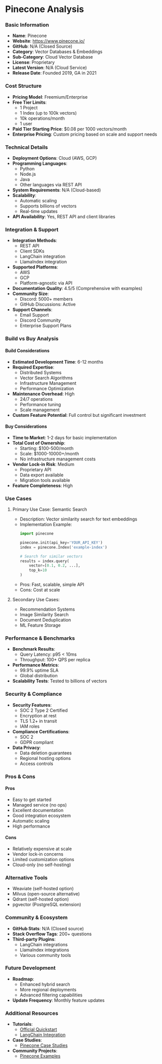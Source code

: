 # Pinecone Analysis

### Basic Information
- **Name**: Pinecone
- **Website**: https://www.pinecone.io/
- **GitHub**: N/A (Closed Source)
- **Category**: Vector Databases & Embeddings
- **Sub-Category**: Cloud Vector Database
- **License**: Proprietary
- **Latest Version**: N/A (Cloud Service)
- **Release Date**: Founded 2019, GA in 2021

### Cost Structure
- **Pricing Model**: Freemium/Enterprise
- **Free Tier Limits**:
  - 1 Project
  - 1 Index (up to 100k vectors)
  - 10k operations/month
  - 1 user
- **Paid Tier Starting Price**: $0.08 per 1000 vectors/month
- **Enterprise Pricing**: Custom pricing based on scale and support needs

### Technical Details
- **Deployment Options**: Cloud (AWS, GCP)
- **Programming Languages**:
  - Python
  - Node.js
  - Java
  - Other languages via REST API
- **System Requirements**: N/A (Cloud-based)
- **Scalability**: 
  - Automatic scaling
  - Supports billions of vectors
  - Real-time updates
- **API Availability**: Yes, REST API and client libraries

### Integration & Support
- **Integration Methods**:
  - REST API
  - Client SDKs
  - LangChain integration
  - LlamaIndex integration
- **Supported Platforms**: 
  - AWS
  - GCP
  - Platform-agnostic via API
- **Documentation Quality**: 4.5/5 (Comprehensive with examples)
- **Community Size**: 
  - Discord: 5000+ members
  - GitHub Discussions: Active
- **Support Channels**:
  - Email Support
  - Discord Community
  - Enterprise Support Plans

### Build vs Buy Analysis
#### Build Considerations
- **Estimated Development Time**: 6-12 months
- **Required Expertise**:
  - Distributed Systems
  - Vector Search Algorithms
  - Infrastructure Management
  - Performance Optimization
- **Maintenance Overhead**: High
  - 24/7 operations
  - Performance tuning
  - Scale management
- **Custom Feature Potential**: Full control but significant investment

#### Buy Considerations
- **Time to Market**: 1-2 days for basic implementation
- **Total Cost of Ownership**:
  - Starting: $100-500/month
  - Scale: $1000-10000+/month
  - No infrastructure management costs
- **Vendor Lock-in Risk**: Medium
  - Proprietary API
  - Data export available
  - Migration tools available
- **Feature Completeness**: High

### Use Cases
1. Primary Use Case: Semantic Search
   - Description: Vector similarity search for text embeddings
   - Implementation Example:
     ```python
     import pinecone
     
     pinecone.init(api_key='YOUR_API_KEY')
     index = pinecone.Index('example-index')
     
     # Search for similar vectors
     results = index.query(
         vector=[0.1, 0.2, ...],
         top_k=10
     )
     ```
   - Pros: Fast, scalable, simple API
   - Cons: Cost at scale

2. Secondary Use Cases:
   - Recommendation Systems
   - Image Similarity Search
   - Document Deduplication
   - ML Feature Storage

### Performance & Benchmarks
- **Benchmark Results**:
  - Query Latency: p95 < 10ms
  - Throughput: 100+ QPS per replica
- **Performance Metrics**:
  - 99.9% uptime SLA
  - Global distribution
- **Scalability Tests**: Tested to billions of vectors

### Security & Compliance
- **Security Features**:
  - SOC 2 Type 2 Certified
  - Encryption at rest
  - TLS 1.2+ in transit
  - IAM roles
- **Compliance Certifications**:
  - SOC 2
  - GDPR compliant
- **Data Privacy**:
  - Data deletion guarantees
  - Regional hosting options
  - Access controls

### Pros & Cons
#### Pros
- Easy to get started
- Managed service (no ops)
- Excellent documentation
- Good integration ecosystem
- Automatic scaling
- High performance

#### Cons
- Relatively expensive at scale
- Vendor lock-in concerns
- Limited customization options
- Cloud-only (no self-hosting)

### Alternative Tools
- Weaviate (self-hosted option)
- Milvus (open-source alternative)
- Qdrant (self-hosted option)
- pgvector (PostgreSQL extension)

### Community & Ecosystem
- **GitHub Stats**: N/A (Closed source)
- **Stack Overflow Tags**: 200+ questions
- **Third-party Plugins**:
  - LangChain integrations
  - LlamaIndex integrations
  - Various community tools

### Future Development
- **Roadmap**:
  - Enhanced hybrid search
  - More regional deployments
  - Advanced filtering capabilities
- **Update Frequency**: Monthly feature updates

### Additional Resources
- **Tutorials**:
  - [Official Quickstart](https://docs.pinecone.io/docs/quickstart)
  - [LangChain Integration](https://python.langchain.com/docs/integrations/vectorstores/pinecone)
- **Case Studies**:
  - [Pinecone Case Studies](https://www.pinecone.io/customers/)
- **Community Projects**:
  - [Pinecone Examples](https://github.com/pinecone-io/examples) 